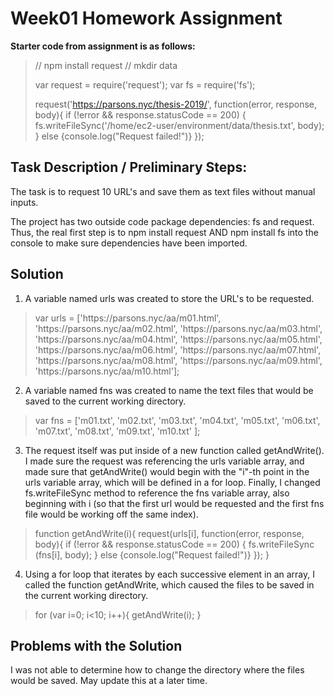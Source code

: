 <h1>Week01 Homework Assignment</h1>

<b>Starter code from assignment is as follows:</b>
<blockquote>
// npm install request
// mkdir data

var request = require('request');
var fs = require('fs');

request('https://parsons.nyc/thesis-2019/', function(error, response, body){
    if (!error && response.statusCode == 200) {
        fs.writeFileSync('/home/ec2-user/environment/data/thesis.txt', body);
    }
    else {console.log("Request failed!")}
});
</blockquote>

<h2>Task Description / Preliminary Steps:</h2>

The task is to request 10 URL's and save them as text files without manual inputs.

The project has two outside code package dependencies: fs and request. Thus, the real first step is to npm install request AND npm install fs into the console to make sure dependencies have been imported. 

<h2>Solution</h2>

1. A variable named urls was created to store the URL's to be requested. 
<blockquote>
var urls = ['https://parsons.nyc/aa/m01.html',  
    'https://parsons.nyc/aa/m02.html',
    'https://parsons.nyc/aa/m03.html',
    'https://parsons.nyc/aa/m04.html',
    'https://parsons.nyc/aa/m05.html',
    'https://parsons.nyc/aa/m06.html',
    'https://parsons.nyc/aa/m07.html',
    'https://parsons.nyc/aa/m08.html',
    'https://parsons.nyc/aa/m09.html',
    'https://parsons.nyc/aa/m10.html'];
</blockquote>

2. A variable named fns was created to name the text files that would be saved to the current working directory. 
<blockquote>
var fns = ['m01.txt',
   'm02.txt',
   'm03.txt',
   'm04.txt',
   'm05.txt',
   'm06.txt',
   'm07.txt',
   'm08.txt',
   'm09.txt',
   'm10.txt'
   ];
 </blockquote>
 
 3. The request itself was put inside of a new function called getAndWrite(). I made sure the request was referencing the urls variable array, and made sure that getAndWrite() would begin with the "i"-th point in the urls variable array, which will be defined in a for loop. Finally, I changed fs.writeFileSync method to reference the fns variable array, also beginning with i (so that the first url would be requested and the first fns file would be working off the same index). 
 <blockquote>
 function getAndWrite(i){
    request(urls[i], function(error, response, body){
        if (!error && response.statusCode == 200) {
        fs.writeFileSync (fns[i], body);
        }
        else {console.log("Request failed!")}
     });
}
</blockquote>

4. Using a for loop that iterates by each successive element in an array, I called the function getAndWrite, which caused the files to be saved in the current working directory. 
<blockquote>
for (var i=0; i<10; i++){
getAndWrite(i);    
}
</blockquote>

<h2>Problems with the Solution</h2>

I was not able to determine how to change the directory where the files would be saved. May update this at a later time. 

